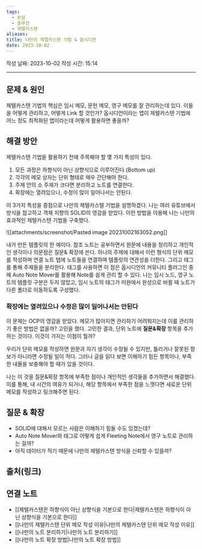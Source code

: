 ```yaml
---
tags:
  - 완성
  - 솔루션
  - 제텔카스텐
aliases: 
title: 나만의 제텔카스텐 기법 & 옵시디언
date: 2023-10-02
---
```

작성 날짜: 2023-10-02
작성 시간: 15:14


----

## 문제 & 원인

제텔카스텐 기법의 핵심은 임시 메모, 문헌 메모, 영구 메모를 잘 관리하는데 있다. 이들을 어떻게 관리하고, 어떻게 Link 할 것인가? 옵시디언이라는 앱이 제텔카스텐 기법에 어느 정도 최적화된 앱이라는데 어떻게 활용하면 좋을까?

## 해결 방안

제텔카스텐 기법을 활용하기 전에 주목해야 할 몇 가지 특성이 있다.

1.  모든 과정은 하향식이 아닌 상향식으로 이루어진다.(Bottom up)
2.  각각의 메모 상자는 단위 형태로 매우 간단해야 한다.
3.  주제 안의 소 주제가 크다면 분리하고 노트를 연결한다.
4.  확장에는 열려있으나, 수정이 많이 일어나서는 안된다.

이 3가지 특성을 중점으로 나만의 제텔카스텔 기법을 설명하겠다. 나는 여러 유튜브에서 방식을 참고하고 객체 지향의 SOLID의 영감을 받았다. 이런 방법을 이용해 나는 나만의 효과적인 제텔카스텐 기법을 구축했다.

![[attachments/screenshot/Pasted image 20231002163052.png]]

내가 만든 템플릿의 한 예이다. 참조 노트는 공부하면서 원문에 내용을 정리하고 개인적인 생각이나 의문점은 질문& 확장에 쓴다. 하나의 주제에 대해서 이런 형식의 단위 메모를 작성하며 연결 노트 탭에 노트들을 연결하며 템플릿의 연관성을 더한다.  그리고 태그를 통해 주제들을 분리한다. 태그를 사용하면 이 점은 옵시디언의 커뮤니티 플러그인 중에 Auto Note Mover를 활용해 Note를 쉽게 관리 할 수 있다.
나는 임시 노드, 영구 노트의 템플릿 구분은 두지 않았고, 임시 노트의 태그가 미완에서 완성으로 바뀔 때 노트가 다른 폴더로 이동하도록 구성했다.

### 확장에는 열려있으나 수정은 많이 일어나서는 안된다

이 문제는 OCP의 영감을 받았다. 메모가 많아지면 관리하기 어려워지는데 이를 관리하기 좋은 방법은 없을까? 고민을 했다. 고민한 결과, 단위 노트에 **질문&확장** 항목을 추가하는 것이다. 이것이 가지는 이점이 뭘까?

우리가 단위 메모를 작성하면 원문과 자기 생각이 수정될 수 있지만, 틀리거나 잘못된 정보가 아니라면 수정될 일이 적다. 그러나 글을 읽다 보면 이해하기 힘든 항목이나, 부족한 내욜을 보충해야 할 때가 있을 것이다. 

나는 이 것을 질문&확장 항목에 부족한 점이나 개인적인 생각들을 추가하면서 해결했다. 이를 통해, 내 시간의 여유가 되거나, 해당 항목에서 부족한 점을 느꼇다면 새로운 단위 메모를 작성하고 링크해주면 된다.


## 질문 & 확장

- SOLID에 대해서 모르는 사람은 이해하기 힘들 수도 있겠는데?
- Auto Note Mover와 태그로 어떻게 쉽게 Fleeting Note에서 영구 노트로 관리하는 걸까?
- 아직 데이터가 적기 때문에 나만의 제텔카스텐 방식을 신뢰할 수 있을까?

## 출처(링크)


## 연결 노트

- [[제텔카스텐은 하향식이 아닌 상향식을 기본으로 한다|제텔카스텐은 하향식이 아닌 상향식을 기본으로 한다]]
- [[나만의 제텔카스텐 단위 메모 작성 이유|나만의 제텔카스텐 단위 메모 작성 이유]]
- [[나만의 노트 분리하기|나만의 노트 분리하기]]
- [[나만의 노트 확장 방법|나만의 노트 확장 방법]]